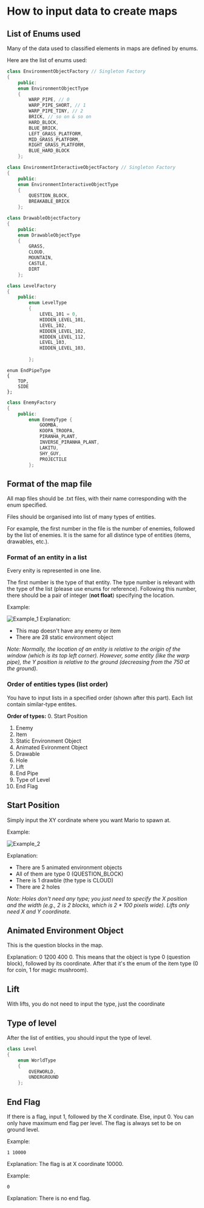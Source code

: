 # How to input data to create maps
## List of Enums used
Many of the data used to classified elements in maps are defined by enums.

Here are the list of enums used:
```cpp
class EnvironmentObjectFactory // Singleton Factory
{
    public:
    enum EnvironmentObjectType
    {
        WARP_PIPE, // 0
        WARP_PIPE_SHORT, // 1
        WARP_PIPE_TINY, // 2
        BRICK, // so on & so on
        HARD_BLOCK,
        BLUE_BRICK,
        LEFT_GRASS_PLATFORM,
        MID_GRASS_PLATFORM,
        RIGHT_GRASS_PLATFORM,
        BLUE_HARD_BLOCK
    };
```
```cpp
class EnvironmentInteractiveObjectFactory // Singleton Factory
{
    public:
    enum EnvironmentInteractiveObjectType
    {
        QUESTION_BLOCK,
        BREAKABLE_BRICK
    };
```
```cpp
class DrawableObjectFactory
{
    public:
    enum DrawableObjectType
    {
        GRASS,
        CLOUD,
        MOUNTAIN,
        CASTLE,
        DIRT
    };
```
```cpp
class LevelFactory
{
    public:
        enum LevelType
        {
            LEVEL_101 = 0,
            HIDDEN_LEVEL_101,
            LEVEL_102,
            HIDDEN_LEVEL_102,
            HIDDEN_LEVEL_112,
            LEVEL_103,
            HIDDEN_LEVEL_103,
            
        };
```

```
enum EndPipeType
{
    TOP,
    SIDE
};
```

``` cpp
class EnemyFactory
{
    public:
        enum EnemyType {
            GOOMBA,
            KOOPA_TROOPA,
            PIRANHA_PLANT,
            INVERSE_PIRANHA_PLANT,
            LAKITU,
            SHY_GUY,
            PROJECTILE
        };
```

## Format of the map file
All map files should be .txt files, with their name corresponding with the enum specified.

Files should be organised into list of many types of entities.

For example, the first number in the file is the number of enemies, followed by the list of enemies. It is the same for all distince type of entities (items, drawables, etc.).

### Format of an entity in a list

Every enity is represented in one line.

The first number is the type of that entity. The type number is relevant with the type of the list (please use enums for reference).
Following this number, there should be a pair of integer (**not float**) specifying the location.

Example:

![Example_1](/Docs/Images/Figure1.png)
Explanation:
- This map doesn't have any enemy or item
- There are 28 static environment object

*Note: Normally, the location of an entity is relative to the origin of the window (which is its top left corner). However, some entity (like the warp pipe), the Y position is relative to the ground (decreasing from the 750 at the ground).*

### Order of entities types (list order)

You have to input lists in a specified order (shown after this part). Each list contain similar-type entites.

**Order of types:**
0. Start Position
1. Enemy
2. Item
3. Static Environment Object
4. Animated Evironment Object
5. Drawable
6. Hole
7. Lift
8. End Pipe
9. Type of Level
10. End Flag

## Start Position

Simply input the XY cordinate where you want Mario to spawn at.

Example:

![Example_2](/Docs/Images/Figure2.png)

Explanation:
- There are 5 animated environment objects
- All of them are type 0 (QUESTION_BLOCK)
- There is 1 drawble (the type is CLOUD)
- There are 2 holes

*Note: Holes don't need any type; you just need to specify the X position and the width (e.g., 2 is 2 blocks, which is 2 * 100 pixels wide). Lifts only need X and Y coordinate.*

## Animated Environment Object

This is the question blocks in the map.

Explanation: 0 1200 400 0. This means that the object is type 0 (question block), followed by its coordinate. After that it's the enum of the item type (0 for coin, 1 for magic mushroom).

## Lift

With lifts, you do not need to input the type, just the coordinate

## Type of level

After the list of entities, you should input the type of level.

```cpp
class Level
{
    enum WorldType
    {
        OVERWORLD,
        UNDERGROUND
    };
```

## End Flag

If there is a flag, input 1, followed by the X cordinate. Else, input 0. You can only have maximum end flag per level. The flag is always set to be on ground level.

Example:
```
1 10000
```
Explanation: The flag is at X coordinate 10000.

Example:
```
0
```
Explanation: There is no end flag.